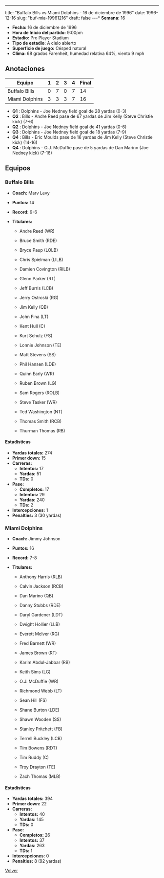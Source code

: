 ---
title: "Buffalo Bills vs Miami Dolphins - 16 de diciembre de 1996"
date: 1996-12-16
slug: "buf-mia-19961216"
draft: false
---* **Semana:** 16
* **Fecha:** 16 de diciembre de 1996
* **Hora de Inicio del partido:** 9:00pm
* **Estadio:** Pro Player Stadium
* **Tipo de estadio:** A cielo abierto
* **Superficie de juego:** Césped natural
* **Clima:** 68 grados Farenheit, humedad relativa 64%, viento 9 mph




## Anotaciones
| Equipo | 1 | 2 | 3 | 4 | Final |
|--------|---|---|---|---|-------|
| Buffalo Bills  | 0 | 7 | 0 | 7  | 14 |
| Miami Dolphins  | 3 | 3 | 3 | 7  | 16 |
* **Q1** : Dolphins - Joe Nedney field goal de 28 yardas (0-3)
* **Q2** : Bills - Andre Reed pase de 67 yardas de Jim Kelly (Steve Christie kick) (7-6)
* **Q2** : Dolphins - Joe Nedney field goal de 41 yardas (0-6)
* **Q3** : Dolphins - Joe Nedney field goal de 18 yardas (7-9)
* **Q4** : Bills - Eric Moulds pase de 16 yardas de Jim Kelly (Steve Christie kick) (14-16)
* **Q4** : Dolphins - O.J. McDuffie pase de 5 yardas de Dan Marino (Joe Nedney kick) (7-16)


## Equipos


### Buffalo Bills
* **Coach:** Marv Levy
* **Puntos:** 14
* **Record:** 9-6
* **Titulares:** 

  * Andre Reed (WR) 

  * Bruce Smith (RDE) 

  * Bryce Paup (LOLB) 

  * Chris Spielman (LILB) 

  * Damien Covington (RILB) 

  * Glenn Parker (RT) 

  * Jeff Burris (LCB) 

  * Jerry Ostroski (RG) 

  * Jim Kelly (QB) 

  * John Fina (LT) 

  * Kent Hull (C) 

  * Kurt Schulz (FS) 

  * Lonnie Johnson (TE) 

  * Matt Stevens (SS) 

  * Phil Hansen (LDE) 

  * Quinn Early (WR) 

  * Ruben Brown (LG) 

  * Sam Rogers (ROLB) 

  * Steve Tasker (WR) 

  * Ted Washington (NT) 

  * Thomas Smith (RCB) 

  * Thurman Thomas (RB) 

#### Estadísticas
* **Yardas totales:** 274
* **Primer down:** 15
* **Carreras:**
  * **Intentos:** 17
  * **Yardas:** 51
  * **TDs:** 0
* **Pase:**
  * **Completos:** 17
  * **Intentos:** 29
  * **Yardas:** 240
  * **TDs:** 2
* **Intercepciones:** 1
* **Penalties:** 3 (30 yardas)

### Miami Dolphins
* **Coach:** Jimmy Johnson
* **Puntos:** 16
* **Record:** 7-8
* **Titulares:** 

  * Anthony Harris (RLB) 

  * Calvin Jackson (RCB) 

  * Dan Marino (QB) 

  * Danny Stubbs (RDE) 

  * Daryl Gardener (LDT) 

  * Dwight Hollier (LLB) 

  * Everett McIver (RG) 

  * Fred Barnett (WR) 

  * James Brown (RT) 

  * Karim Abdul-Jabbar (RB) 

  * Keith Sims (LG) 

  * O.J. McDuffie (WR) 

  * Richmond Webb (LT) 

  * Sean Hill (FS) 

  * Shane Burton (LDE) 

  * Shawn Wooden (SS) 

  * Stanley Pritchett (FB) 

  * Terrell Buckley (LCB) 

  * Tim Bowens (RDT) 

  * Tim Ruddy (C) 

  * Troy Drayton (TE) 

  * Zach Thomas (MLB) 

#### Estadísticas
* **Yardas totales:** 394
* **Primer down:** 22
* **Carreras:**
  * **Intentos:** 40
  * **Yardas:** 145
  * **TDs:** 0
* **Pase:**
  * **Completos:** 26
  * **Intentos:** 37
  * **Yardas:** 263
  * **TDs:** 1
* **Intercepciones:** 0
* **Penalties:** 8 (92 yardas)


[Volver](/historia/1996)
